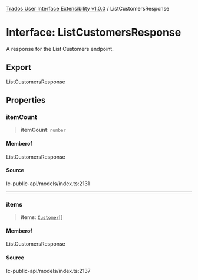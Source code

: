 [Trados User Interface Extensibility v1.0.0](../wiki/globals) / ListCustomersResponse

# Interface: ListCustomersResponse

A response for the List Customers endpoint.

## Export

ListCustomersResponse

## Properties

### itemCount

> **itemCount**: `number`

#### Memberof

ListCustomersResponse

#### Source

lc-public-api/models/index.ts:2131

***

### items

> **items**: [`Customer`](../wiki/Interface.Customer)[]

#### Memberof

ListCustomersResponse

#### Source

lc-public-api/models/index.ts:2137

